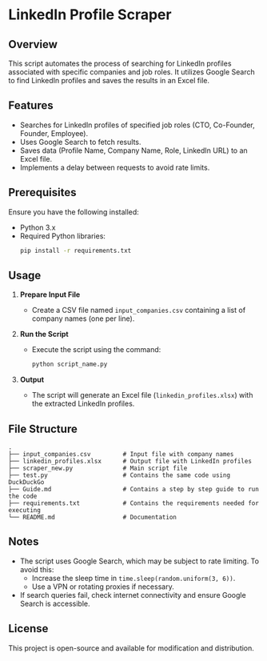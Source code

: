 # LinkedIn Profile Scraper

## Overview
This script automates the process of searching for LinkedIn profiles associated with specific companies and job roles. It utilizes Google Search to find LinkedIn profiles and saves the results in an Excel file.

## Features
- Searches for LinkedIn profiles of specified job roles (CTO, Co-Founder, Founder, Employee).
- Uses Google Search to fetch results.
- Saves data (Profile Name, Company Name, Role, LinkedIn URL) to an Excel file.
- Implements a delay between requests to avoid rate limits.

## Prerequisites
Ensure you have the following installed:
- Python 3.x
- Required Python libraries:
  ```bash
  pip install -r requirements.txt
  ```

## Usage
1. **Prepare Input File**
   - Create a CSV file named `input_companies.csv` containing a list of company names (one per line).

2. **Run the Script**
   - Execute the script using the command:
     ```bash
     python script_name.py
     ```

3. **Output**
   - The script will generate an Excel file (`linkedin_profiles.xlsx`) with the extracted LinkedIn profiles.

## File Structure
```
.
├── input_companies.csv         # Input file with company names
├── linkedin_profiles.xlsx      # Output file with LinkedIn profiles
├── scraper_new.py              # Main script file
├── test.py                     # Contains the same code using DuckDuckGo
├── Guide.md                    # Contains a step by step guide to run the code
├── requirements.txt            # Contains the requirements needed for executing
└── README.md                   # Documentation
```

## Notes
- The script uses Google Search, which may be subject to rate limiting. To avoid this:
  - Increase the sleep time in `time.sleep(random.uniform(3, 6))`.
  - Use a VPN or rotating proxies if necessary.
- If search queries fail, check internet connectivity and ensure Google Search is accessible.

## License
This project is open-source and available for modification and distribution.

